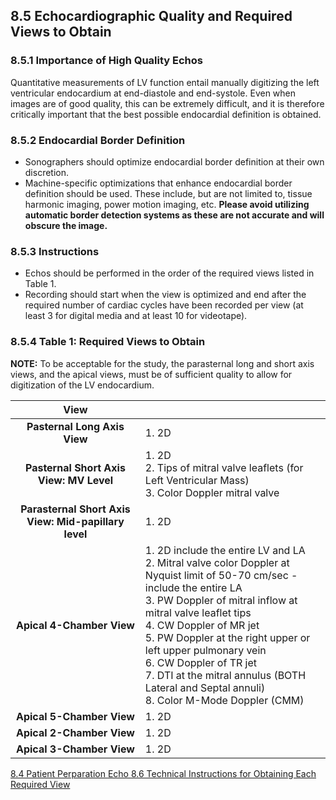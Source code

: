 ## 8.5 Echocardiographic Quality and Required Views to Obtain

### 8.5.1 Importance of High Quality Echos

Quantitative measurements of LV function entail manually digitizing the left ventricular endocardium at end-diastole and end-systole. Even when images are of good quality, this can be extremely difficult, and it is therefore critically important that the best possible endocardial definition is obtained.

### 8.5.2 Endocardial Border Definition

* Sonographers should optimize endocardial border definition at their own discretion.
* Machine-specific optimizations that enhance endocardial border definition should be used. These include, but are not limited to, tissue harmonic imaging, power motion imaging, etc. **Please avoid utilizing automatic border detection systems as these are not accurate and will obscure the image.**

### 8.5.3 Instructions

* Echos should be performed in the order of the required views listed in Table 1.
* Recording should start when the view is optimized and end after the required number of cardiac cycles have been recorded per view (at least 3 for digital media and at least 10 for videotape).

### 8.5.4 Table 1: Required Views to Obtain

**NOTE:**   To be acceptable for the study, the parasternal long and short axis views, and the apical views, must be of sufficient quality to allow for digitization of the LV endocardium.

| View |  |
|:----:|:---- |
| **Pasternal Long Axis View** | 1. 2D |
| **Pasternal Short Axis View: MV Level** | 1. 2D <br> 2. Tips of mitral valve leaflets (for Left Ventricular Mass) <br> 3. Color Doppler mitral valve |
| **Parasternal Short Axis View: Mid-papillary level** | 1. 2D |
| **Apical 4-Chamber View** | 1. 2D include the entire LV and LA <br> 2. Mitral valve color Doppler at Nyquist limit of 50-70 cm/sec - include the entire LA <br> 3. PW Doppler of mitral inflow at mitral valve leaflet tips <br> 4. CW Doppler of MR jet <br> 5. PW Doppler at the right upper or left upper pulmonary vein <br> 6. CW Doppler of TR jet <br> 7. DTI at the mitral annulus (BOTH Lateral and Septal annuli) <br> 8. Color M-Mode Doppler (CMM) |
| **Apical 5-Chamber View** | 1. 2D | 2. LV outflow tract color Doppler and PW Doppler | 3. Aortic valve color Doppler and  CW Doppler | 4. IVRT |
| **Apical 2-Chamber View** | 1. 2D | 2. Mitral valve color Doppler at Nyquist limit at 50-70 cm/sec |
| **Apical 3-Chamber View** | 1. 2D | 2. Mitral valve color Doppler at Nyquist limit at 50-70 cm/sec |


<div class="center">
<div class="btn-group">
  <a href=":pages_path:/manuals/echo/8-04-patient-preparation.md" class="btn btn-default">
    <span class="glyphicon glyphicon-chevron-left"></span>
    8.4 Patient Perparation
  </a>

  <a href=":pages_path:/manuals/echo" class="btn btn-default">
    <span class="glyphicon glyphicon-chevron-up"></span>
    Echo
  </a>

  <a href=":pages_path:/manuals/echo/8-06-01-pasternal-long-axis-view.md" class="btn btn-success">
    8.6 Technical Instructions for Obtaining Each Required View
    <span class="glyphicon glyphicon-chevron-right"></span>
  </a>
</div>
</div>
